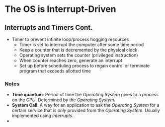 # The OS is Interrupt-Driven
## Interrupts and Timers Cont.
- Timer to prevent infinite loop/process hogging resources
	- Timer is set to interrupt the computer after some time period
	- Keep a counter that is decremented by the physical clock
	- Operating system sets the counter (privileged instruction)
	- When counter reaches zero, generate an interrupt
	- Set up before scheduling process to regain control or terminate program that exceeds allotted time

### Notes
- **Time quantum**: Period of time the *Operating System* gives to a *process* on the *CPU*. Determined by the *Operating System*. 
- **System Call**: A way for an application to ask the *Operating System* for a certain service that is *only* provided from the *Operating System*. Usually implemented using *interrupts*.
- 